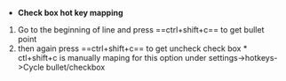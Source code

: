 - **Check box hot key mapping**

1. Go to the beginning of line and press ==ctrl+shift+c== to get bullet point
2. then again press ==ctrl+shift+c== to get uncheck check box \* ctl+shift+c is manually maping for this option under settings->hotkeys->Cycle bullet/checkbox
